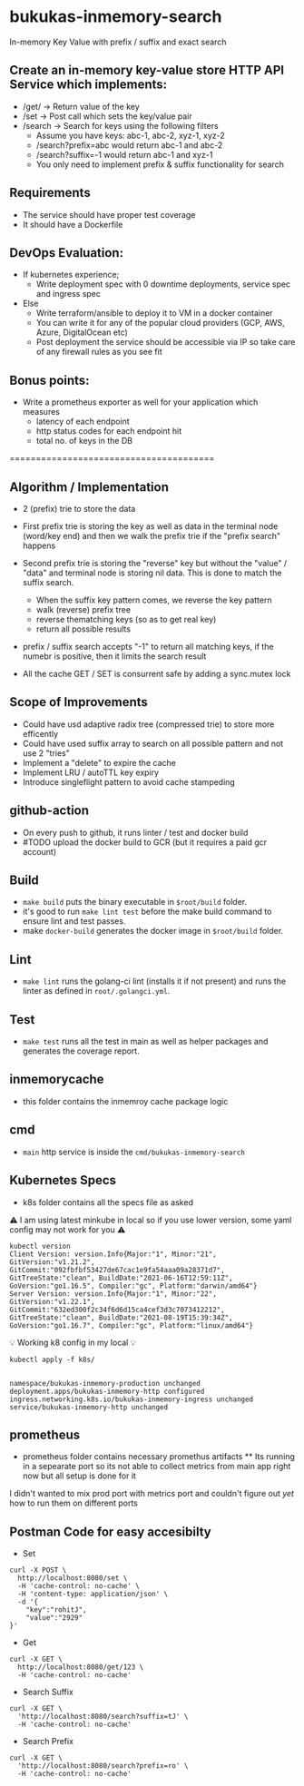 # bukukas-inmemory-search
In-memory Key Value with prefix / suffix and exact search


## Create an in-memory key-value store HTTP API Service which implements:
- /get/<key> → Return value of the key
- /set → Post call which sets the key/value pair
- /search → Search for keys using the following filters
  - Assume you have keys: abc-1, abc-2, xyz-1, xyz-2
  - /search?prefix=abc would return abc-1 and abc-2
  - /search?suffix=-1 would return abc-1 and xyz-1
  - You only need to implement prefix & suffix functionality for search

## Requirements
- The service should have proper test coverage
- It should have a Dockerfile

## DevOps Evaluation:
- If kubernetes experience;
  - Write deployment spec with 0 downtime deployments, service spec
and ingress spec
- Else
  - Write terraform/ansible to deploy it to VM in a docker container
  - You can write it for any of the popular cloud providers (GCP, AWS,
Azure, DigitalOcean etc)
  - Post deployment the service should be accessible via IP so take care
of any firewall rules as you see fit

## Bonus points:
- Write a prometheus exporter as well for your application which measures
  - latency of each endpoint
  - http status codes for each endpoint hit
  - total no. of keys in the DB


=======================================
## Algorithm / Implementation
- 2 (prefix) trie to store the data
- First prefix trie is storing the key as well as data in the terminal node (word/key end) and then we walk the prefix trie if the "prefix search" happens
- Second prefix trie is storing the "reverse" key but without the "value" / "data" and terminal node is storing nil data. This is done to match the suffix search.
  - When the suffix key pattern comes, we reverse the key pattern
  - walk (reverse) prefix tree
  - reverse thematching keys (so as to get real key)
  - return all possible results

- prefix / suffix search accepts "-1" to return all matching keys, if the numebr is positive, then it limits the search result
- All the cache GET / SET is consurrent safe by adding a sync.mutex lock


## Scope of Improvements
- Could have usd adaptive radix tree (compressed trie) to store more efficently
- Could have used suffix array to search on all possible pattern and not use 2 "tries"
- Implement a "delete" to expire the cache
- Implement LRU / autoTTL key expiry
- Introduce singleflight pattern to avoid cache stampeding


## github-action

- On every push to github, it runs linter / test and docker build
- #TODO upload the docker build to GCR (but it requires a paid gcr account)

## Build

- `make build` puts the binary executable in `$root/build` folder.
- it's good to run `make lint test` before the make build command to ensure lint and test passes.
- make `docker-build` generates the docker image in `$root/build` folder.

## Lint
- `make lint` runs the golang-ci lint (installs it if not present) and runs the linter as defined in `root/.golangci.yml`.

## Test
- `make test` runs all the test in main as well as helper packages and generates the coverage report.


## inmemorycache
- this folder contains the inmemroy cache package logic

## cmd
- `main` http service is inside the `cmd/bukukas-inmemory-search`

## Kubernetes Specs
- k8s folder contains all the specs file as asked

:warning: I am using latest minkube in local so if you use lower version, some yaml config may not work for you :warning:
```
kubectl version
Client Version: version.Info{Major:"1", Minor:"21", GitVersion:"v1.21.2", GitCommit:"092fbfbf53427de67cac1e9fa54aaa09a28371d7", GitTreeState:"clean", BuildDate:"2021-06-16T12:59:11Z", GoVersion:"go1.16.5", Compiler:"gc", Platform:"darwin/amd64"}
Server Version: version.Info{Major:"1", Minor:"22", GitVersion:"v1.22.1", GitCommit:"632ed300f2c34f6d6d15ca4cef3d3c7073412212", GitTreeState:"clean", BuildDate:"2021-08-19T15:39:34Z", GoVersion:"go1.16.7", Compiler:"gc", Platform:"linux/amd64"}
```

:bulb: Working k8 config in my local :bulb:
```
kubectl apply -f k8s/


namespace/bukukas-inmemory-production unchanged
deployment.apps/bukukas-inmemory-http configured
ingress.networking.k8s.io/bukukas-inmemory-ingress unchanged
service/bukukas-inmemory-http unchanged
```

## prometheus
- prometheus folder contains necessary promethus artifacts
** Its running in a sepearate port so its not able to collect metrics from main app right now but all setup is done for it

I didn't wanted to mix prod port with metrics port and couldn't figure out *yet* how to run them on different ports

## Postman Code for easy accesibilty

- Set
```
curl -X POST \
  http://localhost:8080/set \
  -H 'cache-control: no-cache' \
  -H 'content-type: application/json' \
  -d '{
	"key":"rohitJ",
	"value":"2929"
}'
````
- Get
```
curl -X GET \
  http://localhost:8080/get/123 \
  -H 'cache-control: no-cache'
```

- Search Suffix
```
curl -X GET \
  'http://localhost:8080/search?suffix=tJ' \
  -H 'cache-control: no-cache'
```
- Search Prefix
```
curl -X GET \
  'http://localhost:8080/search?prefix=ro' \
  -H 'cache-control: no-cache'
```
